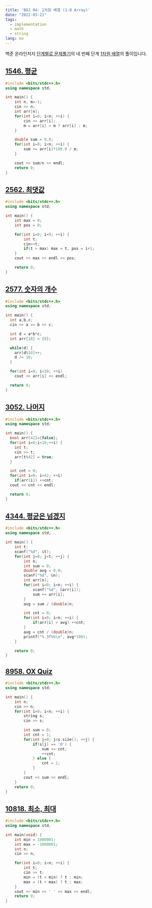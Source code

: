 ```yaml
---
title: 'BOJ 04: 1차원 배열 (1-D Array)'
date: "2022-03-21"
tags: 
  - implementation
  - math
  - string
lang: ko
---
```


백준 온라인저지 [단계별로 문제풀기](https://www.acmicpc.net/step)의 네 번째 단계 [1차원 배열](https://www.acmicpc.net/step/6)의 풀이입니다.

## [1546. 평균](https://www.acmicpc.net/problem/1546)

```cpp
#include <bits/stdc++.h> 
using namespace std;

int main() {
    int n, m=-1;
    cin >> n;
    int arr[n];
    for(int i=0; i<n; ++i) {
        cin >> arr[i];
        m = arr[i] > m ? arr[i] : m;
    }

    double sum = 0.0;
    for(int i=0; i<n; ++i) {
        sum += arr[i]*100.0 / m;
    }

    cout << sum/n << endl;
    return 0;
}
```

## [2562. 최댓값](https://www.acmicpc.net/problem/2562)

```cpp
#include <bits/stdc++.h>
using namespace std;

int main() {
    int max = 0;
    int pos = 0;

    for(int i=0; i<9; ++i) {
        int t; 
        cin>>t;
        if(t > max) max = t, pos = i+1;
    }
    cout << max << endl << pos;

    return 0;
}
```

## [2577. 숫자의 개수](https://www.acmicpc.net/problem/2577)

```cpp
#include <bits/stdc++.h>
using namespace std;

int main() {
  int a,b,c;
  cin >> a >> b >> c;

  int d = a*b*c;
  int arr[10] = {0};

  while(d) {
    arr[d%10]++;
    d /= 10;
  }

  for(int i=0; i<10; ++i)
    cout << arr[i] << endl;

  return 0;
}
```

## [3052. 나머지](https://www.acmicpc.net/problem/3052)

```cpp
#include <bits/stdc++.h> 
using namespace std;

int main() {
  bool arr[42]={false};
  for(int i=0;i<10;++i) {
    int t; 
    cin >> t;
    arr[t%42] = true;
  }

  int cnt = 0;
  for(int i=0; i<42; ++i)
    if(arr[i]) ++cnt;
  cout << cnt << endl;

  return 0;
}
```

## [4344. 평균은 넘겠지](https://www.acmicpc.net/problem/4344)

```cpp
#include <bits/stdc++.h>
using namespace std;

int main() {
    int t;
    scanf("%d", &t);
    for(int j=0; j<t; ++j) {
        int n;
        int sum = 0;
        double avg = 0.0;
        scanf("%d", &n);
        int arr[n];
        for(int i=0; i<n; ++i) {
            scanf("%d", &arr[i]);
            sum += arr[i];
        }
        avg = sum / (double)n;

        int cnt = 0;
        for(int i=0; i<n; ++i) {
            if(arr[i] > avg) ++cnt;
        }
        avg = cnt / (double)n;
        printf("%.3f%%\n", avg*100);
    }

    return 0;
}
```

## [8958. OX Quiz](https://www.acmicpc.net/problem/8958)

```cpp
#include <bits/stdc++.h>
using namespace std;

int main() {
    int n;
    cin >> n;
    for(int i=0; i<n; ++i) {
        string s;
        cin >> s;

        int sum = 0;
        int cnt = 1;
        for(int j=0; j<s.size(); ++j) {
            if(s[j] == 'O') {
                sum += cnt;
                ++cnt;
            } else {
                cnt = 1;
            }
        }
        cout << sum << endl;
    }
    return 0;
}
```

## [10818. 최소, 최대](https://www.acmicpc.net/problem/10818)

```cpp
#include <bits/stdc++.h> 
using namespace std;

int main(void) {
    int min = 1000001;
    int max = -1000001;
    int n; 
    cin >> n;

    for(int i=0; i<n; ++i) {
        int t; 
        cin >> t;
        min = (t < min) ? t : min;
        max = (t > max) ? t : max;
    }
    cout << min << ' ' << max << endl;
    return 0;
}
```